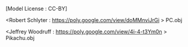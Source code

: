 [Model License : CC-BY]

<Robert Schlyter : https://poly.google.com/view/doMMnviJrGi >
PC.obj

<Jeffrey Woodruff : https://poly.google.com/view/4i-4-t3Ym0n >
Pikachu.obj